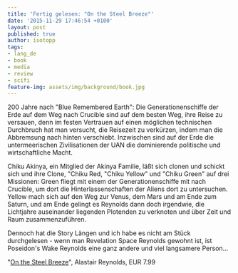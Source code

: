 ```yaml
---
title: 'Fertig gelesen: "On the Steel Breeze"'
date: '2015-11-29 17:46:54 +0100'
layout: post
published: true
author: isotopp
tags:
- lang_de
- book
- media
- review
- scifi
feature-img: assets/img/background/book.jpg
---
```

200 Jahre nach "Blue Remembered Earth": Die Generationenschiffe der Erde auf dem Weg nach Crucible sind auf dem besten Weg, ihre Reise zu versauen, denn im festen Vertrauen auf einen möglichen technischen Durchbruch hat man versucht, die Reisezeit zu verkürzen, indem man die Abbremsung nach hinten verschiebt. Inzwischen sind auf der Erde die untermeerischen Zivilisationen der UAN die dominierende politische und wirtschaftliche Macht.

Chiku Akinya, ein Mitglied der Akinya Familie, läßt sich clonen und schickt sich und ihre Clone, "Chiku Red, "Chiku Yellow" und "Chiku Green" auf drei Missionen: Green fliegt mit einem der Generationenschiffe mit nach Crucible, um dort die Hinterlassenschaften der Aliens dort zu untersuchen. Yellow mach sich auf den Weg zur Venus, dem Mars und am Ende zum Saturn, und am Ende gelingt es Reynolds dann doch irgendwie, die Lichtjahre auseinander liegenden Plotenden zu verknoten und über Zeit und Raum zusammenzuführen.

Dennoch hat die Story Längen und ich habe es nicht am Stück durchgelesen - wenn man Revelation Space Reynolds gewohnt ist, ist Poseidon's Wake Reynolds eine ganz andere und viel langsamere Person…

"[On the Steel Breeze](https://www.amazon.de/Steel-Breeze-Poseidons-Children-ebook/dp/B00C74SHMU)", Alastair Reynolds, EUR 7.99